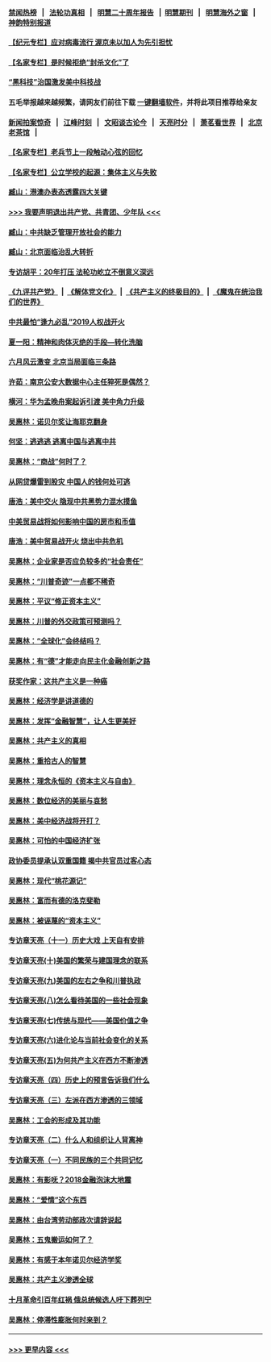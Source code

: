 #### [禁闻热榜](热点新闻.md?=0)  &nbsp;&nbsp;|&nbsp;&nbsp; [法轮功真相](https://github.com/gfw-breaker/truth/blob/master/README.md?=0) &nbsp;&nbsp;|&nbsp;&nbsp; [明慧二十周年报告](https://github.com/gfw-breaker/mh-reports/blob/master/README.md?=0) &nbsp;&nbsp;|&nbsp;&nbsp;[明慧期刊](https://github.com/gfw-breaker/mh-qikan) &nbsp;&nbsp;|&nbsp;&nbsp; [明慧海外之窗](https://github.com/gfw-breaker/mh-news/blob/master/README.md?=0) &nbsp;&nbsp;|&nbsp;&nbsp; [神韵特别报道](https://github.com/gfw-breaker/mh-news/blob/master/shenyun.md?=0)
#### [【纪元专栏】应对病毒流行 渥京未以加人为先引担忧](../pages/nsc423/n11875714.md?t=03110631) 
#### [【名家专栏】是时候拒绝“封杀文化”了](../pages/nsc423/n11814093.md?t=03110631) 
#### [“黑科技”治国激发美中科技战](../pages/nsc423/n11638056.md?t=03110631) 
#### 五毛举报越来越频繁，请网友们前往下载 [一键翻墙软件](https://github.com/gfw-breaker/ssr-accounts)，并将此项目推荐给亲友
#### [新闻拍案惊奇](https://github.com/gfw-breaker/banned-news/blob/master/pages/link4.md) &nbsp;&nbsp;|&nbsp;&nbsp; [江峰时刻](https://github.com/gfw-breaker/banned-news/blob/master/pages/link4.md) &nbsp;&nbsp;|&nbsp;&nbsp; [文昭谈古论今](https://github.com/gfw-breaker/banned-news/blob/master/pages/link4.md) &nbsp;&nbsp;|&nbsp;&nbsp; [天亮时分](https://github.com/gfw-breaker/banned-news/blob/master/pages/link4.md) &nbsp;&nbsp;|&nbsp;&nbsp; [萧茗看世界](https://github.com/gfw-breaker/banned-news/blob/master/pages/link4.md) &nbsp;&nbsp;|&nbsp;&nbsp; [北京老茶馆](https://github.com/gfw-breaker/banned-news/blob/master/pages/link4.md) &nbsp;&nbsp;|&nbsp;&nbsp; 
#### [【名家专栏】老兵节上一段触动心弦的回忆](../pages/nsc423/n11646016.md?t=03110631) 
#### [【名家专栏】公立学校的起源：集体主义与失败](../pages/nsc423/n11601833.md?t=03110631) 
#### [臧山：港澳办表态透露四大关键](../pages/nsc423/n11421628.md?t=03110631) 
#### [>>> 我要声明退出共产党、共青团、少年队 <<<](https://github.com/begood0513/goodnews/blob/master/quit/letter.md) 
#### [臧山：中共缺乏管理开放社会的能力](../pages/nsc423/n11407457.md?t=03110631) 
#### [臧山：北京面临治乱大转折](../pages/nsc423/n11406895.md?t=03110631) 
#### [专访胡平：20年打压 法轮功屹立不倒意义深远](../pages/nsc423/n11398800.md?t=03110631) 
#### [《九评共产党》](https://github.com/begood0513/9ping.md/blob/master/README.md) &nbsp;|&nbsp; [《解体党文化》](../../../../jtdwh.md/blob/master/README.md)  &nbsp;|&nbsp; [《共产主义的终极目的》](../../../../gczydzjmd.md/blob/master/README.md) &nbsp;|&nbsp; [《魔鬼在统治我们的世界》](../../../../mgztzwmdsj.md/blob/master/README.md) 
#### [中共最怕“逢九必乱”2019人权战开火](../pages/nsc423/n11385248.md?t=03110631) 
#### [夏一阳：精神和肉体灭绝的手段—转化洗脑](../pages/nsc423/n11368250.md?t=03110631) 
#### [六月风云激变 北京当局面临三条路](../pages/nsc423/n11313668.md?t=03110631) 
#### [许茹：南京公安大数据中心主任猝死是偶然？](../pages/nsc423/n11064744.md?t=03110631) 
#### [横河：华为孟晚舟案起诉引渡 美中角力升级](../pages/nsc423/n11027230.md?t=03110631) 
#### [吴惠林：诺贝尔奖让海耶克翻身](../pages/nsc423/n10890049.md?t=03110631) 
#### [何坚：逃逃逃 逃离中国与逃离中共](../pages/nsc423/n10592891.md?t=03110631) 
#### [吴惠林：“商战”何时了？](../pages/nsc423/n10573558.md?t=03110631) 
#### [从网贷爆雷到股灾 中国人的钱何处可逃](../pages/nsc423/n10572800.md?t=03110631) 
#### [唐浩：美中交火 隐现中共黑势力混水摸鱼](../pages/nsc423/n10544040.md?t=03110631) 
#### [中美贸易战将如何影响中国的房市和币值](../pages/nsc423/n10543697.md?t=03110631) 
#### [唐浩：美中贸易战开火 烧出中共危机](../pages/nsc423/n10540126.md?t=03110631) 
#### [吴惠林：企业家是否应负较多的“社会责任”](../pages/nsc423/n10535022.md?t=03110631) 
#### [吴惠林：“川普奇迹”一点都不稀奇](../pages/nsc423/n10512808.md?t=03110631) 
#### [吴惠林：平议“修正资本主义”](../pages/nsc423/n10495724.md?t=03110631) 
#### [吴惠林：川普的外交政策可预测吗？](../pages/nsc423/n10462387.md?t=03110631) 
#### [吴惠林：“全球化”会终结吗？](../pages/nsc423/n10452838.md?t=03110631) 
#### [吴惠林：有“德”才能走向民主化金融创新之路](../pages/nsc423/n10432292.md?t=03110631) 
#### [获奖作家：这共产主义是一种癌](../pages/nsc423/n10431541.md?t=03110631) 
#### [吴惠林：经济学是讲道德的](../pages/nsc423/n10398014.md?t=03110631) 
#### [吴惠林：发挥“金融智慧”，让人生更美好](../pages/nsc423/n10375019.md?t=03110631) 
#### [吴惠林：共产主义的真相](../pages/nsc423/n10351394.md?t=03110631) 
#### [吴惠林：重拾古人的智慧](../pages/nsc423/n10337691.md?t=03110631) 
#### [吴惠林：理念永恒的《资本主义与自由》](../pages/nsc423/n10316274.md?t=03110631) 
#### [吴惠林：数位经济的美丽与哀愁](../pages/nsc423/n10292946.md?t=03110631) 
#### [吴惠林：美中经济战将开打？](../pages/nsc423/n10258825.md?t=03110631) 
#### [吴惠林：可怕的中国经济扩张](../pages/nsc423/n10219147.md?t=03110631) 
#### [政协委员提承认双重国籍 揭中共官员过客心态](../pages/nsc423/n10208809.md?t=03110631) 
#### [吴惠林：现代“桃花源记”](../pages/nsc423/n10185234.md?t=03110631) 
#### [吴惠林：富而有德的洛克斐勒](../pages/nsc423/n10142264.md?t=03110631) 
#### [吴惠林：被诬蔑的“资本主义”](../pages/nsc423/n10124816.md?t=03110631) 
#### [专访章天亮（十一）历史大戏 上天自有安排](../pages/nsc423/n10094905.md?t=03110631) 
#### [专访章天亮(十)美国的繁荣与建国理念的联系](../pages/nsc423/n10094899.md?t=03110631) 
#### [专访章天亮(九)美国的左右之争和川普执政](../pages/nsc423/n10094889.md?t=03110631) 
#### [专访章天亮(八)怎么看待美国的一些社会现象](../pages/nsc423/n10094857.md?t=03110631) 
#### [专访章天亮(七)传统与现代——美国价值之争](../pages/nsc423/n10093140.md?t=03110631) 
#### [专访章天亮(六)进化论与当前社会变化的关系](../pages/nsc423/n10092036.md?t=03110631) 
#### [专访章天亮(五)为何共产主义在西方不断渗透](../pages/nsc423/n10083620.md?t=03110631) 
#### [专访章天亮（四）历史上的预言告诉我们什么](../pages/nsc423/n10083606.md?t=03110631) 
#### [专访章天亮（三）左派在西方渗透的三领域](../pages/nsc423/n10081115.md?t=03110631) 
#### [吴惠林：工会的形成及其功能](../pages/nsc423/n10080633.md?t=03110631) 
#### [专访章天亮（二）什么人和组织让人背离神](../pages/nsc423/n10076637.md?t=03110631) 
#### [专访章天亮（一）不同民族的三个共同记忆](../pages/nsc423/n10074188.md?t=03110631) 
#### [吴惠林：有影呒？2018金融泡沫大地震](../pages/nsc423/n10040534.md?t=03110631) 
#### [吴惠林：“爱情”这个东西](../pages/nsc423/n10019423.md?t=03110631) 
#### [吴惠林：由台湾劳动部政次请辞说起](../pages/nsc423/n9979679.md?t=03110631) 
#### [吴惠林：五鬼搬运如何了？](../pages/nsc423/n9925338.md?t=03110631) 
#### [吴惠林：有感于本年诺贝尔经济学奖](../pages/nsc423/n9871883.md?t=03110631) 
#### [吴惠林：共产主义渗透全球](../pages/nsc423/n9812748.md?t=03110631) 
#### [十月革命引百年红祸 俄总统候选人吁下葬列宁](../pages/nsc423/n9810182.md?t=03110631) 
#### [吴惠林：停滞性膨胀何时来到？](../pages/nsc423/n9764136.md?t=03110631) 

----
#### [ >>> 更早内容 <<< ](../indexes/nsc423-earlier.md)
